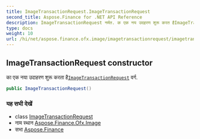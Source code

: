 ```yaml
---
title: ImageTransactionRequest.ImageTransactionRequest
second_title: Aspose.Finance for .NET API Reference
description: ImageTransactionRequest नर्मत. क एक नय उदहरण शुरू करत हैImageTransactionRequest वर्ग.
type: docs
weight: 10
url: /hi/net/aspose.finance.ofx.image/imagetransactionrequest/imagetransactionrequest/
---
```

## ImageTransactionRequest constructor

का एक नया उदाहरण शुरू करता है[`ImageTransactionRequest`](../) वर्ग.

```csharp
public ImageTransactionRequest()
```

### यह सभी देखें

* class [ImageTransactionRequest](../)
* नाम स्थान [Aspose.Finance.Ofx.Image](../../imagetransactionrequest/)
* सभा [Aspose.Finance](../../../)


